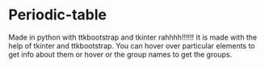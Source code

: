 # Periodic-table
Made in python with ttkbootstrap and tkinter rahhhh!!!!!!
It is made with the help of tkinter and ttkbootstrap.
You can hover over particular elements to get info about them or hover or the group names to get the groups.
